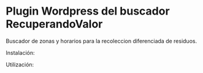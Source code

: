 # Plugin Wordpress del buscador RecuperandoValor 
Buscador de zonas y horarios para la recoleccion diferenciada de residuos.

Instalación:

Utilización:
